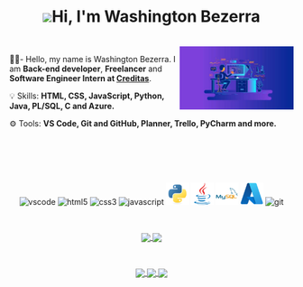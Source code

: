 <h1 align="center"><img src="https://media.giphy.com/media/hvRJCLFzcasrR4ia7z/giphy.gif" width="25px" background-color="rgb(102, 16, 242)">Hi, I'm Washington Bezerra</h1></img>
<br>


<img src="./banner.png" max-width="300px" width="40%" align="right">


<p align="left"> 
 ✌🏽- Hello, my name is Washington Bezerra. I am <strong>Back-end developer</strong>, <strong>Freelancer</strong> and <strong>Software Engineer Intern at <a href="https://www.creditas.com/">Creditas</a></strong>.
</p>


<p align="left">
 💡 Skills: <strong>HTML, CSS, JavaScript, Python, Java, PL/SQL, C and Azure.</strong>
</p>


<p align="left">
  ⚙️ Tools: <strong>VS Code, Git and GitHub, Planner, Trello, PyCharm and more.</strong>
</p>


<br>
<br>
<br>
<br>


<p align="center">
   <a>
      <img src="https://cdn.jsdelivr.net/gh/devicons/devicon/icons/vscode/vscode-original.svg" alt="vscode" width="40" height="40"/>
   </a>
   <a>
      <img src="https://cdn.jsdelivr.net/gh/devicons/devicon/icons/html5/html5-plain.svg" alt="html5" width="40" height="40"/>
   </a>
   <a>
      <img src="https://cdn.jsdelivr.net/gh/devicons/devicon/icons/css3/css3-plain.svg" alt="css3" width="40" height="40"/>
   </a>
   <a>
      <img src="https://cdn.jsdelivr.net/gh/devicons/devicon/icons/javascript/javascript-original.svg" alt="javascript" width="40" height="40"/>
   </a>
   <a>
      <img src="https://raw.githubusercontent.com/devicons/devicon/2ae2a900d2f041da66e950e4d48052658d850630/icons/python/python-original.svg" alt="Python" width="40" height="40"/>
   </a>
   <a>
      <img src="https://raw.githubusercontent.com/devicons/devicon/2ae2a900d2f041da66e950e4d48052658d850630/icons/java/java-original.svg" alt="Java" width="40" height="40"/>
   </a>
   <a>
      <img src="https://raw.githubusercontent.com/devicons/devicon/2ae2a900d2f041da66e950e4d48052658d850630/icons/mysql/mysql-original-wordmark.svg" alt="MySQL" width="40" height="40"/>
   </a>
   <a>
      <img src="https://raw.githubusercontent.com/devicons/devicon/2ae2a900d2f041da66e950e4d48052658d850630/icons/azure/azure-original.svg" alt="Azure" width="40" height="40"/>
   </a>
   <a>
      <img src="https://cdn.jsdelivr.net/gh/devicons/devicon/icons/git/git-original.svg" alt="git" width="40" height="40"/>
   </a>
</p>

<br>

<p align="center">
  <a href="https://github.com/washington-bezerra">
    <img
      align="center"
      height="150em"
      src="https://github-readme-stats.vercel.app/api?username=washington-bezerra&theme=radical"
    />
  </a>
  <a href="https://github.com/washington-bezerra">
    <img
      align="center"
      height="150em"
      src="https://github-readme-stats.vercel.app/api/top-langs/?username=washington-bezerra&hide=html&layout=compact&theme=radical"
    />
  </a>
</p>

<br>

<p align="center">
  <a href="https://instagram.com/_washingtonluis">
    <img
      align="center"
      src="https://img.shields.io/badge/-Instagram-6610F2?style=for-the-badge&logo=Instagram&logoColor=FFFFFF&link=https://www.instagram.com/_washingtonluis_"
    />
  </a>
  <a href="https://discord.gg/CvtGmYGJ">
    <img
      align="center"
      src="https://img.shields.io/badge/-discord-6610F2?style=for-the-badge&logo=discord&logoColor=FFFFFF&link=https://www.linkedin.com/in/washington-bezerra">
  </a>
  <a href="https://www.linkedin.com/in/washington-bezerra">
    <img
         align="center"
         src="https://img.shields.io/badge/-linkedin-6610F2?style=for-the-badge&logo=linkedin&logoColor=FFFFFF&link=https://www.linkedin.com/in/washington-bezerra">
  </a>

</p>
